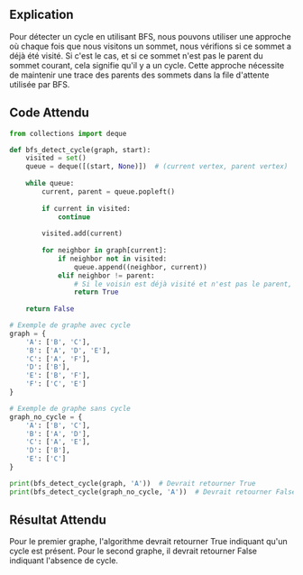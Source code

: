 ## Explication

Pour détecter un cycle en utilisant BFS, nous pouvons utiliser une approche où chaque fois que nous visitons un sommet, nous vérifions si ce sommet a déjà été visité. Si c'est le cas, et si ce sommet n'est pas le parent du sommet courant, cela signifie qu'il y a un cycle. Cette approche nécessite de maintenir une trace des parents des sommets dans la file d'attente utilisée par BFS.

## Code Attendu

```python
from collections import deque

def bfs_detect_cycle(graph, start):
    visited = set()
    queue = deque([(start, None)])  # (current vertex, parent vertex)
    
    while queue:
        current, parent = queue.popleft()
        
        if current in visited:
            continue
        
        visited.add(current)
        
        for neighbor in graph[current]:
            if neighbor not in visited:
                queue.append((neighbor, current))
            elif neighbor != parent:
                # Si le voisin est déjà visité et n'est pas le parent, un cycle est détecté
                return True
    
    return False

# Exemple de graphe avec cycle
graph = {
    'A': ['B', 'C'],
    'B': ['A', 'D', 'E'],
    'C': ['A', 'F'],
    'D': ['B'],
    'E': ['B', 'F'],
    'F': ['C', 'E']
}

# Exemple de graphe sans cycle
graph_no_cycle = {
    'A': ['B', 'C'],
    'B': ['A', 'D'],
    'C': ['A', 'E'],
    'D': ['B'],
    'E': ['C']
}

print(bfs_detect_cycle(graph, 'A'))  # Devrait retourner True
print(bfs_detect_cycle(graph_no_cycle, 'A'))  # Devrait retourner False
```

## Résultat Attendu

Pour le premier graphe, l'algorithme devrait retourner True indiquant qu'un cycle est présent. Pour le second graphe, il devrait retourner False indiquant l'absence de cycle.